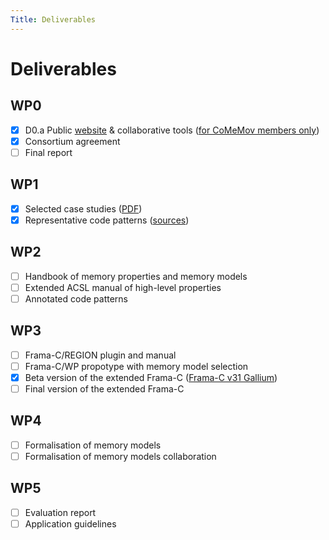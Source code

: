 ```yaml
---
Title: Deliverables
---
```


# Deliverables

## WP0
- [x] D0.a Public [website](https://comemove.github.io) & collaborative tools ([for CoMeMov members only](https://git.frama-c.com/comemov))
- [x] Consortium agreement
- [ ] Final report

## WP1
- [x] Selected case studies ([PDF](./delivrables-pdf/D1_a_report.pdf))
- [x] Representative code patterns ([sources](./D1.b-representative_code_patterns.zip))

## WP2
- [ ] Handbook of memory properties and memory models
- [ ] Extended ACSL manual of high-level properties
- [ ] Annotated code patterns

## WP3
- [ ] Frama-C/REGION plugin and manual
- [ ] Frama-C/WP propotype with memory model selection
- [x] Beta version of the extended Frama-C ([Frama-C v31 Gallium](https://www.frama-c.com/fc-versions/gallium.html))
- [ ] Final version of the extended Frama-C

## WP4
- [ ] Formalisation of memory models
- [ ] Formalisation of memory models collaboration

## WP5
- [ ] Evaluation report
- [ ] Application guidelines
